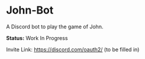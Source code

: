 # John-Bot
A Discord bot to play the game of John.
 
**Status:** Work In Progress
 
Invite Link: https://discord.com/oauth2/ (to be filled in)
